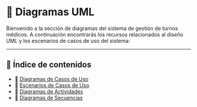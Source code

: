 # 📌 Diagramas UML

Bienvenido a la sección de diagramas del sistema de gestión de turnos médicos. A continuación encontrarás los recursos relacionados al diseño UML y los escenarios de casos de uso del sistema:

---

## 🔷 Índice de contenidos

- 📄 [Diagramas de Casos de Uso](Diagramas_de_Casos_de_Uso.md)
- 📝 [Escenarios de Casos de Uso](escenarios_de_casos_de_uso.md)
- 📝 [Diagramas de Actividades](diagramas_de_actividades.md)
- 📝 [Diagramas de Secuencias](diagramas_de_secuencias.md)
